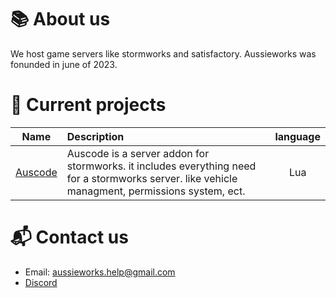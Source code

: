 # 📚 About us
We host game servers like stormworks and satisfactory. Aussieworks was fonunded in june of 2023.
# 🔧 Current projects
| Name | Description | language |
| :---: | :--- | :---: |
| [Auscode](https://github.com/Aussieworks/Aussieworks-Server-Script) | Auscode is a server addon for stormworks. it includes everything need for a stormworks server. like vehicle managment, permissions system, ect. | Lua |
# 📬 Contact us
* Email: aussieworks.help@gmail.com
* [Discord](https://discord.gg/snJyn6V2Qs)
